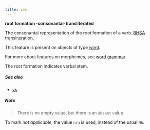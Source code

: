 ```yaml
---
title: vbs
---
```


**root formation -consonantal-transliterated**

The consonantal representation of the root formation of a verb.
[BHSA transliteration]({{site.tfd}}/Writing/Hebrew.html).

This feature is present on objects of type [*word*](otype).

For more about features on morphemes, see [word grammar](../../../wordgrammar)

The root formation indicates verbal stem.

##### See also

* [vs](vs)

##### Note
> There is no empty value, but there is an `absent` value.

To mark *not applicable*, the value `n/a` is used, instead of the usual `NA`.

